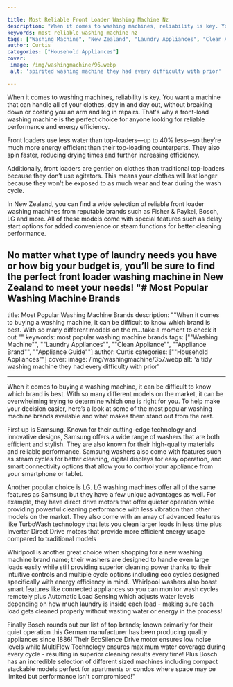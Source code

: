 ```yaml
---

title: Most Reliable Front Loader Washing Machine Nz
description: "When it comes to washing machines, reliability is key. You want a machine that can handle all of your clothes, day in and day out,...take a moment to check it out "
keywords: most reliable washing machine nz
tags: ["Washing Machine", "New Zealand", "Laundry Appliances", "Clean Appliance", "Appliance Guide", "Appliance Reviews"]
author: Curtis
categories: ["Household Appliances"]
cover: 
 image: /img/washingmachine/96.webp
 alt: 'spirited washing machine they had every difficulty with prior'

---
```


When it comes to washing machines, reliability is key. You want a machine that can handle all of your clothes, day in and day out, without breaking down or costing you an arm and leg in repairs. That's why a front-load washing machine is the perfect choice for anyone looking for reliable performance and energy efficiency. 

Front loaders use less water than top-loaders—up to 40% less—so they’re much more energy efficient than their top-loading counterparts. They also spin faster, reducing drying times and further increasing efficiency. 

Additionally, front loaders are gentler on clothes than traditional top-loaders because they don’t use agitators. This means your clothes will last longer because they won't be exposed to as much wear and tear during the wash cycle. 

In New Zealand, you can find a wide selection of reliable front loader washing machines from reputable brands such as Fisher & Paykel, Bosch, LG and more. All of these models come with special features such as delay start options for added convenience or steam functions for better cleaning performance. 

No matter what type of laundry needs you have or how big your budget is, you’ll be sure to find the perfect front loader washing machine in New Zealand to meet your needs!
"# Most Popular Washing Machine Brands
---

title: Most Popular Washing Machine Brands
description: ""When it comes to buying a washing machine, it can be difficult to know which brand is best. With so many different models on the m...take a moment to check it out ""
keywords: most popular washing machine brands
tags: [""Washing Machine"", ""Laundry Appliances"", ""Clean Appliance"", ""Appliance Brand"", ""Appliance Guide""]
author: Curtis
categories: [""Household Appliances""]
cover: 
 image: /img/washingmachine/357.webp
 alt: 'a tidy washing machine they had every difficulty with prior'

---

When it comes to buying a washing machine, it can be difficult to know which brand is best. With so many different models on the market, it can be overwhelming trying to determine which one is right for you. To help make your decision easier, here’s a look at some of the most popular washing machine brands available and what makes them stand out from the rest. 

First up is Samsung. Known for their cutting-edge technology and innovative designs, Samsung offers a wide range of washers that are both efficient and stylish. They are also known for their high-quality materials and reliable performance. Samsung washers also come with features such as steam cycles for better cleaning, digital displays for easy operation, and smart connectivity options that allow you to control your appliance from your smartphone or tablet. 

Another popular choice is LG. LG washing machines offer all of the same features as Samsung but they have a few unique advantages as well. For example, they have direct drive motors that offer quieter operation while providing powerful cleaning performance with less vibration than other models on the market. They also come with an array of advanced features like TurboWash technology that lets you clean larger loads in less time plus Inverter Direct Drive motors that provide more efficient energy usage compared to traditional models 

Whirlpool is another great choice when shopping for a new washing machine brand name; their washers are designed to handle even large loads easily while still providing superior cleaning power thanks to their intuitive controls and multiple cycle options including eco cycles designed specifically with energy efficiency in mind.. Whirlpool washers also boast smart features like connected appliances so you can monitor wash cycles remotely plus Automatic Load Sensing which adjusts water levels depending on how much laundry is inside each load - making sure each load gets cleaned properly without wasting water or energy in the process! 
						 
Finally Bosch rounds out our list of top brands; known primarily for their quiet operation this German manufacturer has been producing quality appliances since 1886! Their EcoSilence Drive motor ensures low noise levels while MultiFlow Technology ensures maximum water coverage during every cycle - resulting in superior cleaning results every time! Plus Bosch has an incredible selection of different sized machines including compact stackable models perfect for apartments or condos where space may be limited but performance isn't compromised!"
